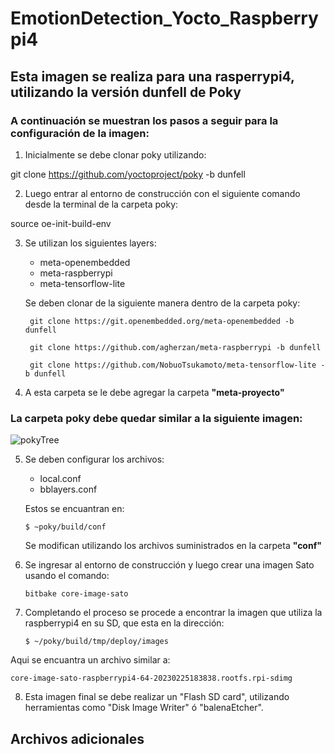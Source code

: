 # EmotionDetection_Yocto_Raspberrypi4

## Esta imagen se realiza para una rasperrypi4, utilizando la versión dunfell de Poky

### A continuación se muestran los pasos a seguir para la configuración de la imagen:

1. Inicialmente se debe clonar poky utilizando:

 git clone https://github.com/yoctoproject/poky -b dunfell

2. Luego entrar al entorno de construcción con el siguiente comando desde la terminal de la carpeta poky:

 source oe-init-build-env

3. Se utilizan los siguientes layers:
    - meta-openembedded
    - meta-raspberrypi
    - meta-tensorflow-lite
    
   Se deben clonar de la siguiente manera dentro de la carpeta poky:
   
        git clone https://git.openembedded.org/meta-openembedded -b dunfell

        git clone https://github.com/agherzan/meta-raspberrypi -b dunfell

        git clone https://github.com/NobuoTsukamoto/meta-tensorflow-lite -b dunfell
        
4. A esta carpeta se le debe agregar la carpeta **"meta-proyecto"**

### La carpeta poky debe quedar similar a la siguiente imagen:

![pokyTree](https://user-images.githubusercontent.com/79667174/221376419-7269a50a-c3d8-4b88-8a33-e3d42f919c31.png)

5. Se deben configurar los archivos:
    - local.conf
    - bblayers.conf
   
   Estos se encuantran en:
   
       $ ~poky/build/conf
   
   Se modifican utilizando los archivos suministrados en la carpeta **"conf"**
 
 6. Se ingresar al entorno de construcción y luego crear una imagen Sato usando el comando:
 
        bitbake core-image-sato
  
 7. Completando el proceso se procede a encontrar la imagen que utiliza la raspberrypi4 en su SD, que esta en la dirección:
    
        $ ~/poky/build/tmp/deploy/images 

   Aqui se encuantra un archivo similar a:
   
    core-image-sato-raspberrypi4-64-20230225183838.rootfs.rpi-sdimg
   
 8. Esta imagen final se debe realizar un "Flash SD card", utilizando herramientas como "Disk Image Writer" ó "balenaEtcher".
  
##       Archivos adicionales




